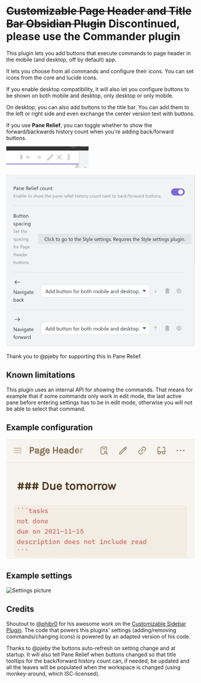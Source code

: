 # ~~Customizable Page Header and Title Bar Obsidian Plugin~~ Discontinued, please use the Commander plugin

This plugin lets you add buttons that execute commands to page header in the mobile (and desktop, off by default) app.

It lets you choose from all commands and configure their icons. You can set icons from the core and lucide icons.

If you enable desktop compatibility, it will also let you configure buttons to be shown on both mobile and desktop, only desktop or only mobile.

On desktop, you can also add buttons to the title bar. You can add them to the left or right side and even exchange the center version text with buttons.

If you use **Pane Relief**, you can toggle whether to show the forward/backwards history count when you're adding back/forward buttons.

![pane-relief-history-count](https://raw.githubusercontent.com/kometenstaub/customizable-page-header-buttons/main/resources/pane-relief.png)

![back-forward-settings](https://raw.githubusercontent.com/kometenstaub/customizable-page-header-buttons/main/resources/back-forward-settings.png)

Thank you to @pjeby for supporting this in Pane Relief.

## Known limitations

This plugin uses an internal API for showing the commands. That means for example that if some commands only work in edit mode, the last active pane before entering settings has to be in edit mode, otherwise you will not be able to select that command.


## Example configuration

![Example configuration](https://raw.githubusercontent.com/kometenstaub/customizable-page-header-buttons/main/resources/customizable-page-header.jpg)

## Example settings

![Settings picture](https://raw.githubusercontent.com/kometenstaub/top-bar-buttons/main/resources/settings.png)

## Credits

Shoutout to [@phibr0](https://github.com/phibr0) for his awesome work on the [Customizable Sidebar Plugin](https://github.com/phibr0/obsidian-customizable-sidebar). The code that powers this plugins' settings (adding/removing commands/changing icons) is powered by an adapted version of his code.

Thanks to @pjeby the buttons auto-refresh on setting change and at startup. It will also tell Pane Relief when buttons changed so that title tooltips for the back/forward history count can, if needed, be updated and all the leaves will be populated when the workspace is changed (using monkey-around, which ISC-licensed).

